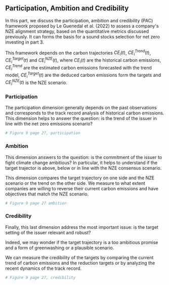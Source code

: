 

## Participation, Ambition and Credibility

In this part, we discuss the participation, ambition and credibility (PAC) framework proposed by Le Guenedal et al. (2022) to assess a company's NZE alignment strategy, based on the quantitative metrics discussed previously. It can forms the basis for a sound stocks selection for net zero investing in part 3.

This framework depends on the carbon trajectories $CE_i(t)$, $CE_i^{Trend}(t)$, $CE^{Target}_i(t)$ and $CE^{NZE}_i(t)$, where $CE_i(t)$ are the historical carbon emissions, $CE_i^{Trend}$ are the estimated carbon emissions forecasted with the trend model, $CE_i^{Target}(t)$ are the deduced carbon emissions form the targets and $CE^{NZE}_i(t)$ is the NZE scenario.
### Participation

The participation dimension generally depends on the past observations and corresponds to the track record analysis of historical carbon emissions.
This dimension helps to answer the question: is the trend of the issuer in line with the net zero emissions scenario? 


```Python
# Figure 9 page 27, participation
```

### Ambition 

This dimension answers to the question: is the commitment of the issuer to fight climate change ambitious? In particular, it helps to understand if the target trajector is above, below or in line with the NZE consensus scenario.

This dimension compares the target trajectory on one side and the NZE scenario or the trend on the other side. We measure to what extent companies are willing to reverse their current carbon emissions and have objectives that match the NZE scenario.

```Python
# Figure 9 page 27 ambition
```

### Credibility 

Finally, this last dimension address the most important issue: is the target setting of the issuer relevant and robust? 

Indeed, we may wonder if the target trajectory is a too ambitious promise and a form of greenwashing or a plausible scenario.

We can measure the credibility of the targets by comparing the current trend of carbon emissions and the reduction targets or by analyzing the recent dynamics of the track record.

```Python
# Figure 9 page 27, credibility
```